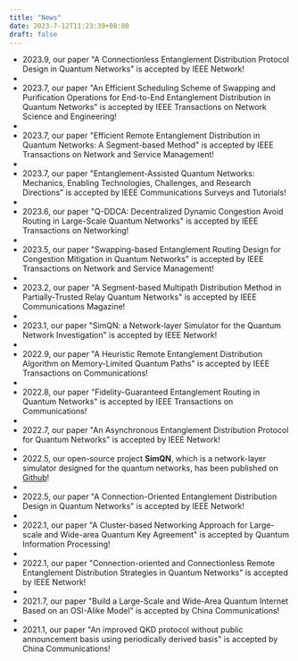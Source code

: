 ```yaml
---
title: "News"
date: 2023-7-12T11:23:39+08:00
draft: false
---
```

 * 2023.9, our paper "A Connectionless Entanglement Distribution Protocol Design in Quantum Networks" is accepted by IEEE Network!
 *  
 * 2023.7, our paper "An Efficient Scheduling Scheme of Swapping and Purification Operations for End-to-End Entanglement Distribution in Quantum Networks" is accepted by IEEE Transactions on Network Science and Engineering!
 * 
 * 2023.7, our paper "Efficient Remote Entanglement Distribution in Quantum Networks: A Segment-based Method" is accepted by IEEE Transactions on Network and Service Management!
 * 
 * 2023.7, our paper "Entanglement-Assisted Quantum Networks: Mechanics, Enabling Technologies, Challenges, and Research Directions" is accepted by IEEE Communications Surveys and Tutorials!
 * 
 * 2023.6, our paper "Q-DDCA: Decentralized Dynamic Congestion Avoid Routing in Large-Scale Quantum Networks" is accepted by IEEE Transactions on Networking!
 * 
 * 2023.5, our paper "Swapping-based Entanglement Routing Design for Congestion Mitigation in Quantum Networks" is accepted by IEEE Transactions on Network and Service Management!
 *  
 * 2023.2, our paper "A Segment-based Multipath Distribution Method in Partially-Trusted Relay Quantum Networks" is accepted by IEEE Communications Magazine!
 * 
 * 2023.1, our paper "SimQN: a Network-layer Simulator for the Quantum Network Investigation" is accepted by IEEE Network!
 *  
 * 2022.9, our paper "A Heuristic Remote Entanglement Distribution Algorithm on Memory-Limited Quantum Paths" is accepted by IEEE Transactions on Communications!
 * 
 * 2022.8, our paper "Fidelity-Guaranteed Entanglement Routing in Quantum Networks" is accepted by IEEE Transactions on Communications!
 * 
 * 2022.7, our paper "An Asynchronous Entanglement Distribution Protocol for Quantum Networks" is accepted by IEEE Network!
 * 
 * 2022.5, our open-source project **SimQN**, which is a network-layer simulator designed for the quantum networks, has been published on [Github](https://github.com/ertuil/SimQN)!
 * 
 * 2022.5, our paper "A Connection-Oriented Entanglement Distribution Design in Quantum Networks" is accepted by IEEE Network!
 * 
 * 2022.1, our paper "A Cluster-based Networking Approach for Large-scale and Wide-area Quantum Key Agreement" is accepted by Quantum Information Processing!
 * 
 * 2022.1, our paper "Connection-oriented and Connectionless Remote Entanglement Distribution Strategies in Quantum Networks" is accepted by IEEE Network!
 * 
 * 2021.7, our paper "Build a Large-Scale and Wide-Area Quantum Internet Based on an OSI-Alike Model" is accepted by China Communications!
 * 
 * 2021.1, our paper "An improved QKD protocol without public announcement basis using periodically derived basis" is accepted by China Communications!
